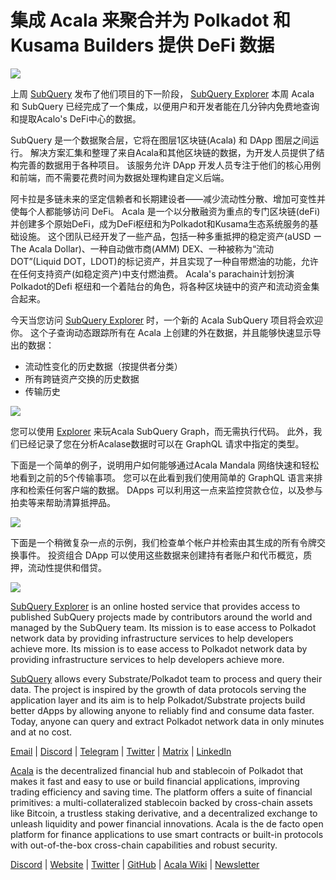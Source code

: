 # 集成 Acala 来聚合并为 Polkadot 和 Kusama Builders 提供 DeFi 数据

![](https://miro.medium.com/max/1400/1*cg4kJs0WEcyPP73EAtHomA.png)

上周 [SubQuery](https://www.subquery.network/) 发布了他们项目的下一阶段， [SubQuery Explorer](https://explorer.subquery.network/) 本周 Acala 和 SubQuery 已经完成了一个集成，以便用户和开发者能在几分钟内免费地查询和提取Acalo's DeFi中心的数据。

SubQuery 是一个数据聚合层，它将在图层1区块链(Acala) 和 DApp 图层之间运行。 解决方案汇集和整理了来自Acala和其他区块链的数据，为开发人员提供了结构完善的数据用于各种项目。 该服务允许 DApp 开发人员专注于他们的核心用例和前端，而不需要花费时间为数据处理构建自定义后端。

阿卡拉是多链未来的坚定信赖者和长期建设者——减少流动性分散、增加可变性并使每个人都能够访问 DeFi。 Acala 是一个以分散融资为重点的专门区块链(deFi) 并创建多个原始DeFi，成为DeFi枢纽和为Polkadot和Kusama生态系统服务的基础设施。 这个团队已经开发了一些产品，包括一种多重抵押的稳定资产(aUSD ー The Acala Dollar)、一种自动做市商(AMM) DEX、一种被称为“流动 DOT”(Liquid DOT，LDOT)的标记资产，并且实现了一种自带燃油的功能，允许在任何支持资产(如稳定资产)中支付燃油费。 Acala's parachain计划扮演Polkadot的Defi 枢纽和一个着陆台的角色，将各种区块链中的资产和流动资金集合起来。

今天当您访问 [SubQuery Explorer](https://explorer.subquery.network/) 时，一个新的 Acala SubQuery 项目将会欢迎你。 这个子查询动态跟踪所有在 Acala 上创建的外在数据，并且能够快速显示导出的数据：

-   流动性变化的历史数据（按提供者分类）
-   所有跨链资产交换的历史数据
-   传输历史

![](https://miro.medium.com/max/1400/0*sXPljA1RE754fuDQ)

您可以使用 [Explorer](https://explorer.subquery.network/) 来玩Acala SubQuery Graph，而无需执行代码。 此外，我们已经记录了您在分析Acalase数据时可以在 GraphQL 请求中指定的类型。

下面是一个简单的例子，说明用户如何能够通过Acala Mandala 网络快速和轻松地看到之前的5个传输事项。 您可以在此看到我们使用简单的 GraphQL 语言来排序和检索任何客户端的数据。 DApps 可以利用这一点来监控贷款仓位，以及参与拍卖等来帮助清算抵押品。

![](https://miro.medium.com/max/1400/0*zlxPf2tz8DVX95kY)

下面是一个稍微复杂一点的示例，我们检查单个帐户并检索由其生成的所有令牌交换事件。 投资组合 DApp 可以使用这些数据来创建持有者账户和代币概览，质押，流动性提供和借贷。

![](https://miro.medium.com/max/1400/0*hdTbn41vDvIYuv3_)

[SubQuery Explorer](https://explorer.subquery.network/) is an online hosted service that provides access to published SubQuery projects made by contributors around the world and managed by the SubQuery team. Its mission is to ease access to Polkadot network data by providing infrastructure services to help developers achieve more. Its mission is to ease access to Polkadot network data by providing infrastructure services to help developers achieve more.

[SubQuery](https://www.subquery.network/) allows every Substrate/Polkadot team to process and query their data. The project is inspired by the growth of data protocols serving the application layer and its aim is to help Polkadot/Substrate projects build better dApps by allowing anyone to reliably find and consume data faster. Today, anyone can query and extract Polkadot network data in only minutes and at no cost.

[Email](mailto:hello@subquery.network) | [Discord](https://discord.com/invite/78zg8aBSMG) | [Telegram](https://t.me/subquerynetwork) | [Twitter](https://twitter.com/subquerynetwork) | [Matrix](https://matrix.to/#/#subquery:matrix.org) | [LinkedIn](https://www.linkedin.com/company/subquery)

[Acala](http://acala.network/) is the decentralized financial hub and stablecoin of Polkadot that makes it fast and easy to use or build financial applications, improving trading efficiency and saving time. The platform offers a suite of financial primitives: a multi-collateralized stablecoin backed by cross-chain assets like Bitcoin, a trustless staking derivative, and a decentralized exchange to unleash liquidity and power financial innovations. Acala is the de facto open platform for finance applications to use smart contracts or built-in protocols with out-of-the-box cross-chain capabilities and robust security.

[Discord](https://discord.gg/vdbFVCH) | [Website](https://acala.network/) | [Twitter](https://twitter.com/AcalaNetwork) | [GitHub](https://github.com/AcalaNetwork/Acala) | [Acala Wiki](https://github.com/AcalaNetwork/Acala/wiki) | [Newsletter](https://share.hsforms.com/1X9RxkXk-R62I0VNbATaDXw4h8qc)